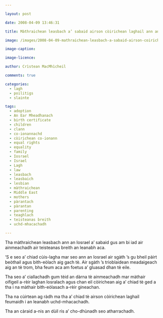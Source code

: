 ```yaml
---

layout: post

date: 2008-04-09 13:46:31

title: Màthraichean leasbach a’ sabaid airson còirichean laghail ann an Iosrael

image: /images/2008-04-09-mathraichean-leasbach-a-sabaid-airson-coirichean-laghail-ann-iosrael.jpg

image-caption:

image-licence:

author: Crìstean MacMhìcheil

comments: true

categories:
  - lagh
  - poilitigs
  - slainte

tags:
  - adoption
  - An Ear Mheadhanach
  - birth certificate
  - children
  - clann
  - co-ionannachd
  - còirichean co-ionann
  - equal rights
  - equality
  - family
  - Iosrael
  - Israel
  - Lagh
  - law
  - leasbach
  - leasbaich
  - lesbian
  - màthraichean
  - Middle East
  - mothers
  - pàrantach
  - pàrantan
  - parenting
  - teaghlach
  - teisteanas breith
  - uchd-mhacachadh

---
```


Tha màthraichean leasbach ann an Iosrael a&#8217; sabaid gus am bi iad air ainmeachadh air teisteanas breith an leanabh aca.

<!--more-->

&#8216;S e seo a&#8217; chiad cùis-lagha mar seo ann an Iosrael air sgàth &#8217;s gu bheil pàirt beòthail agus bith-eòlach aig gach tè. Air sgàth &#8217;s trioblaidean meadaigeach aig an tè trom, bha feum aca am foetus a&#8217; gluasad dhan tè eile.

Tha seo a&#8217; ciallachadh gum tèid an dàrna tè ainmeachadh mar màthair oifigeil a-rèir laghan Iosralach agus chan eil còirichean aig a&#8217; chiad tè ged a tha i na màthair bith-eòlasach a-rèir gineachan.

Tha na cùirtean ag ràdh ma tha a&#8217; chiad tè airson còirichean laghail feumaidh i an leanabh uchd-mhacachadh.

Tha an càraid a-nis an dùil ris a&#8217; cho-dhùnadh seo atharrachadh.

